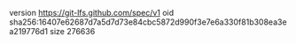 version https://git-lfs.github.com/spec/v1
oid sha256:16407e62687d7a5d7d73e84cbc5872d990f3e7e6a330f81b308ea3ea219776d1
size 276636
